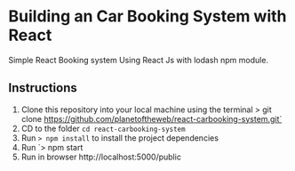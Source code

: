 # Building an Car Booking System with React
Simple React Booking system Using React Js with lodash npm module.

## Instructions

1. Clone this repository into your local machine using the terminal > git clone https://github.com/planetoftheweb/react-carbooking-system.git`
3. CD to the folder `cd react-carbooking-system`
4. Run `> npm install` to install the project dependencies
5. Run `> npm start
6. Run in browser http://localhost:5000/public
